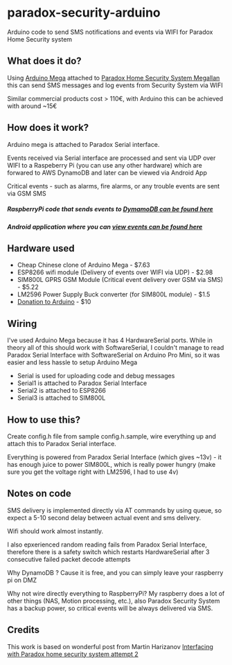 # paradox-security-arduino
Arduino code to send SMS notifications and events via WIFI for Paradox Home Security system


## What does it do?
Using [Arduino Mega](https://www.arduino.cc/en/Main/ArduinoBoardMega2560) attached to [Paradox Home Security System Megallan](http://www.paradox.com/Products/default.asp?CATID=4) this can send SMS messages and log events from Security System via WIFI

Similar commercial products cost > 110€, with Arduino this can be achieved with around ~15€

## How does it work?
Arduino mega is attached to Paradox Serial interface. 

Events received via Serial interface are processed and sent via UDP over WIFI to a Raspeberry Pi (you can use any other hardware) which are forwared to AWS DynamoDB and later can be viewed via Android App

Critical events - such as alarms, fire alarms, or any trouble events are sent via GSM SMS

##### RaspberryPi code that sends events to [DymamoDB can be found here](https://github.com/gytisgreitai/paradox-security-service)
##### Android application where you can [view events can be found here](https://github.com/gytisgreitai/paradox-mobile)

## Hardware used
* Cheap Chinese clone of Arduino Mega - $7.63
* ESP8266 wifi module (Delivery of events over WIFI via UDP) - $2.98
* SIM800L GPRS GSM Module (Critical event delivery over GSM via SMS) - $5.22
* LM2596 Power Supply Buck converter (for SIM800L module) - $1.5
* [Donation to Arduino](https://www.arduino.cc/en/main/donate) - $10

## Wiring
I've used Arduino Mega because it has 4 HardwareSerial ports. While in theory all of this should work with SoftwareSerial, I couldn't manage to read Paradox Serial Interface with SoftwareSerial on Arduino Pro Mini, so it was easier and less hassle to setup Arduino Mega

* Serial is used for uploading code and debug messages
* Serial1 is attached to Paradox Serial Interface
* Serial2 is attached to ESP8266
* Serial3 is attached to SIM800L

## How to use this?
Create config.h file from sample config.h.sample, wire everything up and attach this to Paradox Serial interface.

Everything is powered from Paradox Serial Interface (which gives ~13v) - it has enough juice to power SIM800L, which is really power hungry (make sure you get the voltage right with LM2596, I had to use 4v)

## Notes on code
SMS delivery is implemented directly via AT commands by using queue, so expect a 5-10 second delay between actual event and sms delivery.

Wifi should work almost instantly.

I also epxerienced random reading fails from Paradox Serial Interface, therefore there is a safety switch which restarts HardwareSerial after 3 consecutive failed packet decode attempts

Why DynamoDB ? Cause it is free, and you can simply leave your raspberry pi on DMZ

Why not wire directly everything to RaspberryPi? My raspberry does a lot of other things (NAS, Motion processing, etc.), also Paradox Security System has a backup power, so critical events will be always delivered via SMS.

## Credits
This work is based on wonderful post from Martin Harizanov [Interfacing with Paradox home security system attempt 2](https://harizanov.com/2014/07/interfacing-with-paradox-home-security-system-attempt-2/)

